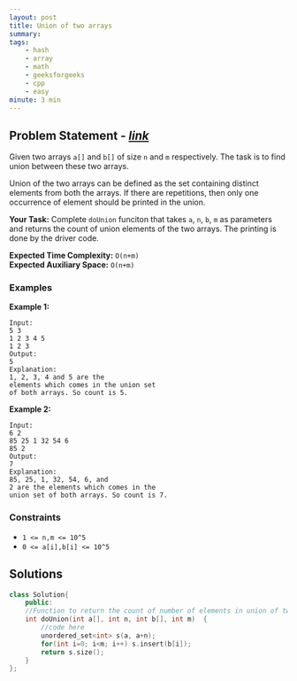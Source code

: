 ```yaml
---
layout: post
title: Union of two arrays  
summary:
tags:
    - hash
    - array
    - math
    - geeksforgeeks
    - cpp
    - easy
minute: 3 min
---
```


## Problem Statement - [*link*](https://practice.geeksforgeeks.org/problems/union-of-two-arrays3538/0/)  

Given two arrays `a[]` and `b[]` of size `n` and `m` respectively. The task is to find union between these two arrays.

Union of the two arrays can be defined as the set containing distinct elements from both the arrays. If there are repetitions, then only one occurrence of element should be printed in the union.

**Your Task:** 
Complete `doUnion` funciton that takes `a`, `n`, `b`, `m` as parameters and returns the count of union elements of the two arrays. The printing is done by the driver code.


**Expected Time Complexity:** `O(n+m)`  
**Expected Auxiliary Space:** `O(n+m)`

### Examples

**Example 1:**   
```
Input:
5 3
1 2 3 4 5
1 2 3
Output: 
5
Explanation: 
1, 2, 3, 4 and 5 are the
elements which comes in the union set
of both arrays. So count is 5.
```

**Example 2:**   
```
Input:
6 2 
85 25 1 32 54 6
85 2 
Output: 
7
Explanation: 
85, 25, 1, 32, 54, 6, and
2 are the elements which comes in the
union set of both arrays. So count is 7.
```

### Constraints

+ `1 <= n,m <= 10^5`
+ `0 <= a[i],b[i] <= 10^5` 

## Solutions

```cpp
class Solution{
    public:
    //Function to return the count of number of elements in union of two arrays.
    int doUnion(int a[], int n, int b[], int m)  {
        //code here
        unordered_set<int> s(a, a+n);
        for(int i=0; i<m; i++) s.insert(b[i]);
        return s.size();
    }
};
```

